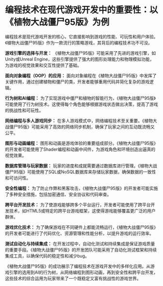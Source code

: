 # 编程技术在现代游戏开发中的重要性：以《植物大战僵尸95版》为例

编程技术是现代游戏开发的核心，它直接影响到游戏的性能、可玩性和用户体验。《植物大战僵尸95版》作为一款流行的策略游戏，其背后的编程技术功不可没。

**游戏引擎的选择与开发：**
《植物大战僵尸95版》可能采用了先进的游戏引擎，如Unity或Unreal Engine，这些引擎提供了强大的图形处理能力和物理模拟功能，为游戏的视觉效果和交互性提供了基础。

**面向对象编程（OOP）的应用：**
面向对象编程在《植物大战僵尸95版》中发挥了关键作用，通过创建植物和僵尸的类，开发者能够重用代码并简化复杂的游戏逻辑。

**行为树和AI编程：**
为了实现游戏中僵尸和植物的智能行为，《植物大战僵尸95版》可能使用了行为树技术。这使得每个角色能够根据游戏状态做出决策，提高了游戏的挑战性和可玩性。

**网络编程与多人游戏同步：**
在多人游戏模式中，网络编程技术至关重要。《植物大战僵尸95版》可能采用了高效的网络同步机制，确保了玩家之间的互动既流畅又公平。

**图形与动画编程：**
图形和动画是游戏体验的重要组成部分。《植物大战僵尸95版》的开发者可能使用了Shader编程和动画中间件，为游戏角色和环境创造出逼真的视觉效果。

**数据库管理与玩家数据：**
玩家的进度和成就需要通过数据库进行管理。《植物大战僵尸95版》可能使用了SQL或NoSQL数据库来存储玩家数据，确保数据的一致性和可访问性。

**安全性编程：**
为了防止作弊和黑客攻击，《植物大战僵尸95版》的开发者可能实施了多种安全措施，包括加密通信、安全协议和代码审查。

**跨平台开发技术：**
为了使游戏能够跨多个平台运行，开发者可能使用了跨平台开发技术，如HTML5或特定的跨平台游戏框架，这使得游戏能够覆盖更广泛的用户群体。

**游戏优化技术：**
为了确保游戏在不同硬件上都能流畅运行，《植物大战僵尸95版》的开发者可能进行了代码优化、资源管理和性能分析，以提升游戏的运行效率。

**测试自动化与持续集成：**
在开发过程中，自动化测试和持续集成是保证游戏质量的重要手段。《植物大战僵尸95版》的开发团队可能采用了自动化测试框架和持续集成工具，以确保代码的稳定性和减少bug。

《植物大战僵尸95版》的成功展示了编程技术在游戏开发中的多样化应用。从游戏引擎的选用到AI的行为树，从网络编程到图形动画，再到安全性和跨平台开发，这些技术的综合运用为玩家带来了一个既稳定又富有挑战性的游戏世界。